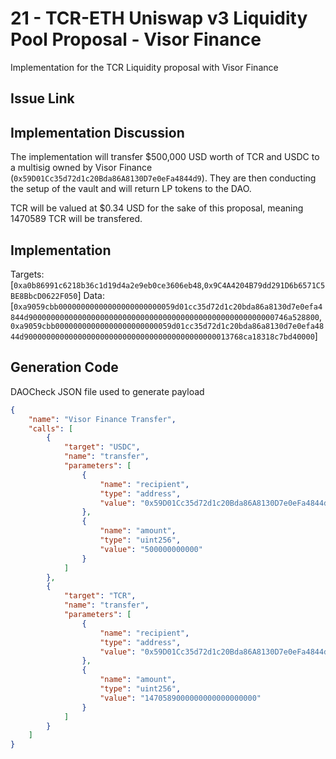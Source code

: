 # 21 - TCR-ETH Uniswap v3 Liquidity Pool Proposal - Visor Finance
Implementation for the TCR Liquidity proposal with Visor Finance

## Issue Link


## Implementation Discussion
The implementation will transfer $500,000 USD worth of TCR and USDC to a multisig owned by Visor Finance (`0x59D01Cc35d72d1c20Bda86A8130D7e0eFa4844d9`). They are then conducting the setup of the vault and will return LP tokens to the DAO.

TCR will be valued at $0.34 USD for the sake of this proposal, meaning 1470589 TCR will be transfered.

## Implementation
Targets: [`0xa0b86991c6218b36c1d19d4a2e9eb0ce3606eb48`,`0x9C4A4204B79dd291D6b6571C5BE8BbcD0622F050`]
Data: [`0xa9059cbb00000000000000000000000059d01cc35d72d1c20bda86a8130d7e0efa4844d9000000000000000000000000000000000000000000000000000000746a528800`,`0xa9059cbb00000000000000000000000059d01cc35d72d1c20bda86a8130d7e0efa4844d9000000000000000000000000000000000000000000013768ca18318c7bd40000`]

## Generation Code
DAOCheck JSON file used to generate payload

```json
{
    "name": "Visor Finance Transfer",
    "calls": [
        {
            "target": "USDC",
            "name": "transfer",
            "parameters": [
                {
                    "name": "recipient",
                    "type": "address",
                    "value": "0x59D01Cc35d72d1c20Bda86A8130D7e0eFa4844d9"
                },
                {
                    "name": "amount",
                    "type": "uint256",
                    "value": "500000000000"
                }
            ]
        },
        {
            "target": "TCR",
            "name": "transfer",
            "parameters": [
                {
                    "name": "recipient",
                    "type": "address",
                    "value": "0x59D01Cc35d72d1c20Bda86A8130D7e0eFa4844d9"
                },
                {
                    "name": "amount",
                    "type": "uint256",
                    "value": "1470589000000000000000000"
                }
            ]
        }
    ]
}
```

